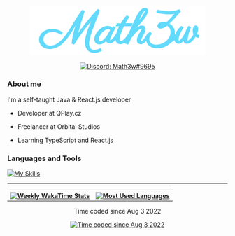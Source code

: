 <p align="center">
 <a href="https://discordapp.com/users/482816752238067712/">
  <img alt="Math3w" width="400" src="./header.png">
 </a>
</p>
<p align="center">
 <a href="https://discordapp.com/users/482816752238067712/">
  <img alt="Discord: Math3w#9695" src="https://img.shields.io/badge/Math3w%239695-blue?style=for-the-badge&logo=discord&logoColor=white">
 </a>
</p>

### About me

I'm a self-taught Java & React.js developer

 - Developer at QPlay.cz

 - Freelancer at Orbital Studios

 - Learning TypeScript and React.js

### Languages and Tools
[![My Skills](https://skillicons.dev/icons?i=git,java,mysql,mongodb,redis,gradle,maven,js,ts,react,html,css,materialui,vite,astro)](https://github.com/1Math3w)

---

<table align="center">
  <tr>
    <th>
      <a href="https://wakatime.com/@Math3w">
        <img alt="Weekly WakaTime Stats" src="https://github-readme-stats.vercel.app/api/wakatime?username=Math3w&langs_count=4&custom_title=Weekly%20WakaTime%20Stats&layout=compact&theme=react&border_color=20232a" />
      </a>
    </th>
    <th>
      <a href="https://github.com/1Math3w">
        <img alt="Most Used Languages" src="https://github-readme-stats.vercel.app/api/top-langs/?username=1Math3w&langs_count=4&layout=compact&theme=react&border_color=20232a" />
      </a>
    </th>
  </tr>
</table>

<div align="center">
  <p>Time coded since Aug 3 2022</p>
  <a href="https://wakatime.com/@Math3w">
    <img alt="Time coded since Aug 3 2022" src="https://wakatime.com/badge/user/63d73563-494e-42f6-af77-15ce105631ff.svg?style=for-the-badge" />
  </a>
</div>
